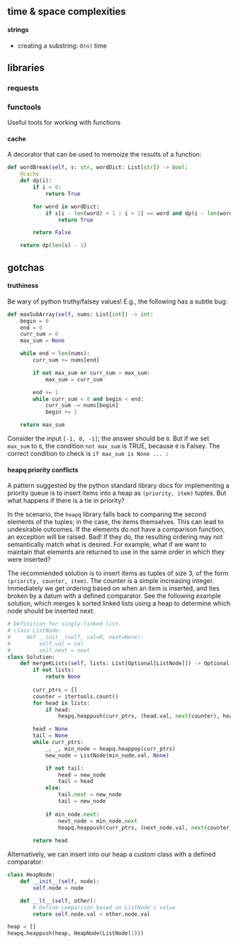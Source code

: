 ## time & space complexities

#### strings

- creating a substring: `O(n)` time

## libraries

### requests

### functools

Useful tools for working with functions

#### cache

A decorator that can be used to memoize the results of a function:

```python
def wordBreak(self, s: str, wordDict: List[str]) -> bool:
	@cache
	def dp(i):
		if i < 0:
			return True

		for word in wordDict:
			if s[i - len(word) + 1 : i + 1] == word and dp(i - len(word)):
				return True

		return False

	return dp(len(s) - 1)
```

## gotchas

#### truthiness

Be wary of python truthy/falsey values! E.g., the following has a subtle bug:

```python
def maxSubArray(self, nums: List[int]) -> int:
	begin = 0
	end = 0
	curr_sum = 0
	max_sum = None

	while end < len(nums):
		curr_sum += nums[end]

		if not max_sum or curr_sum > max_sum:
			max_sum = curr_sum

		end += 1
		while curr_sum < 0 and begin < end:
			curr_sum -= nums[begin]
			begin += 1

	return max_sum
```

Consider the input `[-1, 0, -1]`; the answer should be `0`. But if we set `max_sum` to `0`, the condition `not max_sum` is TRUE, because `0` is Falsey. The correct condition to check is `if max_sum is None ... :`

#### heapq priority conflicts

A pattern suggested by the python standard library docs for implementing a priority queue is to insert items into a heap as `(priority, item)` tuples. But what happens if there is a tie in priority?

In the scenario, the `heapq` library falls back to comparing the second elements of the tuples; in the case, the items themselves. This can lead to undesirable outcomes. If the elements do not have a comparison function, an exception will be raised. Bad! If they do, the resulting ordering may not semantically match what is desired. For example, what if we want to maintain that elements are returned to use in the same order in which they were inserted?

The recommended solution is to insert items as tuples of size 3, of the form `(priority, counter, item)`. The counter is a simple increasing integer. Immediately we get ordering based on when an item is inserted, and ties broken by a datum with a defined comparator. See the following example solution, which merges k sorted linked lists using a heap to determine which node should be inserted next:

```python
# Definition for singly-linked list.
# class ListNode:
#     def __init__(self, val=0, next=None):
#         self.val = val
#         self.next = next
class Solution:
    def mergeKLists(self, lists: List[Optional[ListNode]]) -> Optional[ListNode]: 
        if not lists:
            return None
        
        curr_ptrs = []
        counter = itertools.count()
        for head in lists:
            if head:
                heapq.heappush(curr_ptrs, (head.val, next(counter), head))

        head = None
        tail = None
        while curr_ptrs:
            _, _, min_node = heapq.heappop(curr_ptrs)
            new_node = ListNode(min_node.val, None)

            if not tail:
                head = new_node
                tail = head
            else:
                tail.next = new_node
                tail = new_node
            
            if min_node.next:
                next_node = min_node.next
                heapq.heappush(curr_ptrs, (next_node.val, next(counter), next_node))
        
        return head
```

Alternatively, we can insert into our heap a custom class with a defined comparator:

```python
class HeapNode:
    def __init__(self, node):
        self.node = node

    def __lt__(self, other):
        # Define comparison based on ListNode's value
        return self.node.val < other.node.val

heap = []
heapq.heappush(heap, HeapNode(ListNode(1)))
```